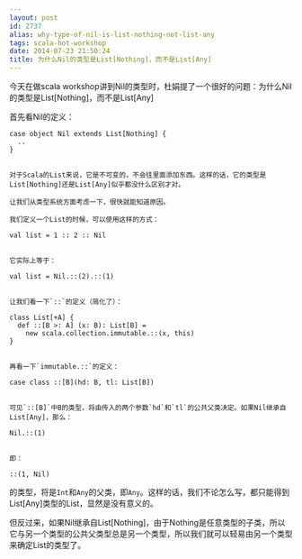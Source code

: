 ```yaml
---
layout: post
id: 2737
alias: why-type-of-nil-is-list-nothing-not-list-any 
tags: scala-hot-workshop
date: 2014-07-23 21:50:24
title: 为什么Nil的类型是List[Nothing]，而不是List[Any]
---
```


今天在做scala workshop讲到Nil的类型时，杜娟提了一个很好的问题：为什么Nil的类型是List[Nothing]，而不是List[Any]

首先看Nil的定义：

    case object Nil extends List[Nothing] {
      ..
    }
    

    对于Scala的List来说，它是不可变的，不会往里面添加东西。这样的话，它的类型是List[Nothing]还是List[Any]似乎都没什么区别才对。

    让我们从类型系统方面考虑一下，很快就能知道原因。

    我们定义一个List的时候，可以使用这样的方式：

    val list = 1 :: 2 :: Nil
    

    它实际上等于：

    val list = Nil.::(2).::(1)
    

    让我们看一下`::`的定义（简化了）：

    class List[+A] {
      def ::[B >: A] (x: B): List[B] =
        new scala.collection.immutable.::(x, this)
    }
    

    再看一下`immutable.::`的定义：

    case class ::[B](hd: B, tl: List[B])
    

    可见`::[B]`中B的类型，将由传入的两个参数`hd`和`tl`的公共父类决定。如果Nil继承自List[Any]，那么：

    Nil.::(1)
    

    即：

    ::(1, Nil)

的类型，将是`Int`和`Any`的父类，即`Any`。这样的话，我们不论怎么写，都只能得到List[Any]类型的List，显然是没有意义的。

但反过来，如果Nil继承自List[Nothing]，由于Nothing是任意类型的子类，所以它与另一个类型的公共父类型总是另一个类型，所以我们就可以轻易由另一个类型来确定List的类型了。
